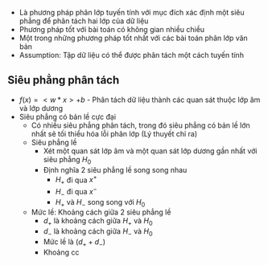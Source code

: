 - Là phương pháp phân lớp tuyến tính với mục đích xác định một siêu phẳng để phân tách hai lớp của dữ liệu
- Phương pháp tốt với bài toán có không gian nhiều chiều
- Một trong những phương pháp tốt nhất với các bài toán phân lớp văn bản
- Assumption: Tập dữ liệu có thể được phân tách một cách tuyến tính
## Siêu phẳng phân tách
- $f(x)=<w*x>+b$ - Phân tách dữ liệu thành các quan sát thuộc lớp âm và lớp dương
- Siêu phẳng có bản lề cực đại
	- Có nhiều siêu phẳng phân tách, trong đó siêu phẳng có bản lề lớn nhất sẽ tối thiểu hóa lỗi phân lớp (Lý thuyết chỉ ra)
	- Siêu phẳng lề
		- Xét một quan sát lớp âm và một quan sát lớp dương gần nhất với siêu phẳng $H_0$
		- Định nghĩa 2 siêu phẳng lề song song nhau
			- $H_+$ đi qua $x^+$
			- $H_{-}$ đi qua $x^-$
			- $H_+$ và $H_-$ song song với $H_0$
	- Mức lề: Khoảng cách giữa 2 siêu phẳng lề
		- $d_+$ là khoảng cách giữa $H_+$ và $H_0$
		- $d_-$ là khoảng cách giữa $H_-$ và $H_0$
		- Mức lề là $(d_{+}+d_{-})$
		-  Khoảng cc

